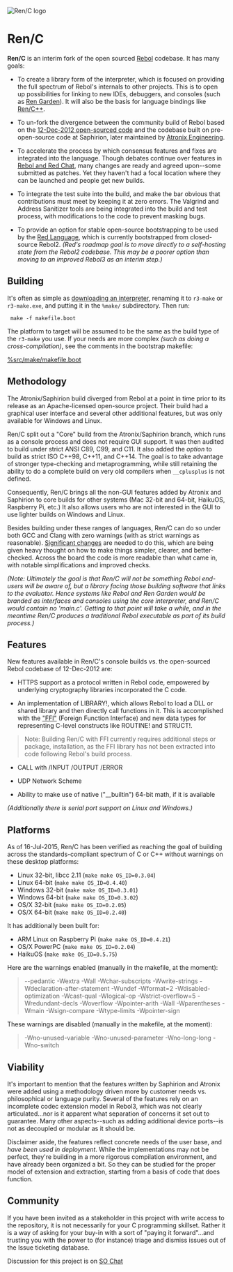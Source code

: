 ![Ren/C logo](https://raw.githubusercontent.com/metaeducation/ren-c/master/ren-c-logo.png)

# Ren/C

**Ren/C** is an interim fork of the open sourced
[Rebol](http://en.wikipedia.org/wiki/Rebol) codebase.  It has many goals:

* To create a library form of the interpreter, which is focused on providing
the full spectrum of Rebol's internals to other projects.  This is to open
up possibilities for linking to new IDEs, debuggers, and consoles (such as
[Ren Garden](https://www.youtube.com/watch?v=0exDvv5WEv4)).  It will also be
the basis for language bindings like [Ren/C++](http://rencpp.hostilefork.com/).

* To un-fork the divergence between the community build of Rebol based on the
[12-Dec-2012 open-sourced code](http://www.rebol.com/cgi-bin/blog.r?view=0519)
and the codebase built on pre-open-source code at Saphirion, later maintained
by [Atronix Engineering](http://atronixengineering.com/downloads.html).

* To accelerate the process by which consensus features and fixes are
integrated into the language.  Though debates continue over features in
[Rebol and Red Chat](http://rebolsource.net/go/chat-faq), many changes are
ready and agreed upon--some submitted as patches.  Yet they haven't had a
focal location where they can be launched and people get new builds.

* To integrate the test suite into the build, and make the bar obvious that
contributions must meet by keeping it at zero errors.  The Valgrind and
Address Sanitizer tools are being integrated into the build and test process,
with modifications to the code to prevent masking bugs.

* To provide an option for stable open-source bootstrapping to be used by the
[Red Language](http://www.red-lang.org/p/about.html), which is currently
bootstrapped from closed-source Rebol2.  *(Red's roadmap goal is to move
directly to a self-hosting state from the Rebol2 codebase.  This may be
a poorer option than moving to an improved Rebol3 as an interim step.)*


## Building

It's often as simple as [downloading an interpreter](http://rebolsource.net),
renaming it to `r3-make` or `r3-make.exe`, and putting it in the `%make/`
subdirectory.  Then run:

	 make -f makefile.boot

The platform to target will be assumed to be the same as the build type of
the `r3-make` you use.  If your needs are more complex *(such as doing a
cross-compilation)*, see the comments in the bootstrap makefile:

[%src/make/makefile.boot](https://github.com/metaeducation/ren-c/blob/master/make/makefile.boot)


## Methodology

The Atronix/Saphirion build diverged from Rebol at a point in time prior to
its release as an Apache-licensed open-source project.  Their build had a
graphical user interface and several other additional features, but was only
available for Windows and Linux.

Ren/C split out a "Core" build from the Atronix/Saphirion branch, which runs
as a console process and does not require GUI support.  It was then audited to
build under strict ANSI C89, C99, and C11.  It also added the *option* to build
as strict ISO C++98, C++11, and C++14.  The goal is to take advantage of
stronger type-checking and metaprogramming, while still retaining the ability
to do a complete build on very old compilers when `__cplusplus` is not defined.

Consequently, Ren/C brings all the non-GUI features added by Atronix and
Saphirion to core builds for other systems (Mac 32-bit and 64-bit, HaikuOS,
Raspberry Pi, etc.)  It also allows users who are not interested in the GUI to
use lighter builds on Windows and Linux.

Besides building under these ranges of languages, Ren/C can do so under both
GCC and Clang with zero warnings (with as strict warnings as reasonable).
[Significant changes](https://github.com/metaeducation/ren-c/pull/12) are
needed to do this, which are being given heavy thought on how to make things
simpler, clearer, and better-checked.  Across the board the code is more
readable than what came in, with notable simplifications and improved checks.

*(Note: Ultimately the goal is that Ren/C will not be something Rebol end-users
will be aware of, but a library facing those building software that links to
the evaluator.  Hence systems like Rebol and Ren Garden would be branded as
interfaces and consoles using the core interpreter, and Ren/C would contain
no 'main.c'.  Getting to that point will take a while, and in the meantime
Ren/C produces a traditional Rebol executable as part of its build process.)*


## Features

New features available in Ren/C's console builds vs. the open-sourced Rebol
codebase of 12-Dec-2012 are:

* HTTPS support as a protocol written in Rebol code, empowered by underlying
cryptography libraries incorporated the C code.

* An implementation of LIBRARY!, which allows Rebol to load	a DLL or shared
library and then directly call functions in it.  This is accomplished with the
["FFI"](https://en.wikipedia.org/wiki/Foreign_function_interface) (Foreign
Function Interface) and new data types for representing C-level constructs
like ROUTINE! and STRUCT!.

> Note: Building Ren/C with FFI currently requires additional steps or package,
> installation, as the FFI library has not been extracted into code following
> Rebol's build process.

* CALL with /INPUT /OUTPUT /ERROR

* UDP Network Scheme

* Ability to make use of native ("__builtin") 64-bit math, if it is available

*(Additionally there is serial port support on Linux and Windows.)*


## Platforms

As of 16-Jul-2015, Ren/C has been verified as reaching the goal of building
across the standards-compliant spectrum of C or C++ without warnings on
these desktop platforms:

* Linux 32-bit, libcc 2.11 (`make make OS_ID=0.3.04`)
* Linux 64-bit (`make make OS_ID=0.4.40`)
* Windows 32-bit (`make make OS_ID=0.3.01`)
* Windows 64-bit (`make make OS_ID=0.3.02`)
* OS/X 32-bit (`make make OS_ID=0.2.05`)
* OS/X 64-bit (`make make OS_ID=0.2.40`)

It has additionally been built for:

* ARM Linux on Raspberry Pi (`make make OS_ID=0.4.21`)
* OS/X PowerPC (`make make OS_ID=0.2.04`)
* HaikuOS (`make make OS_ID=0.5.75`)

Here are the warnings enabled (manually in the makefile, at the moment):

> --pedantic -Wextra -Wall -Wchar-subscripts -Wwrite-strings
> -Wdeclaration-after-statement -Wundef -Wformat=2 -Wdisabled-optimization
> -Wcast-qual -Wlogical-op -Wstrict-overflow=5 -Wredundant-decls -Woverflow
> -Wpointer-arith -Wall -Wparentheses -Wmain -Wsign-compare -Wtype-limits
> -Wpointer-sign

These warnings are disabled (manually in the makefile, at the moment):

> -Wno-unused-variable -Wno-unused-parameter -Wno-long-long -Wno-switch


## Viability

It's important to mention that the features written by Saphirion and Atronix
were added using a methodology driven more by customer needs vs. philosophical
or language purity.  Several of the features rely on an incomplete codec
extension model in Rebol3, which was not clearly articulated...nor is it
apparent what separation of concerns it set out to guarantee.  Many other
aspects--such as adding additional device ports--is not as decoupled or modular
as it should be.

Disclaimer aside, the features reflect concrete needs of the user base, and
*have been used in deployment*.  While the implementations may not be perfect,
they're building in a more rigorous compilation environment, and have already
been organized a bit.  So they can be studied for the proper model of extension
and extraction, starting from a basis of code that does function.


## Community

If you have been invited as a stakeholder in this project with write
access to the repository, it is not necessarily for your C programming
skillset.  Rather it is a way of asking for your buy-in with a sort of
"paying it forward"...and trusting you with the power to (for instance)
triage and dismiss issues out of the Issue ticketing database.

Discussion for this project is on [SO Chat](http://rebolsource.net/go/chat-faq)
